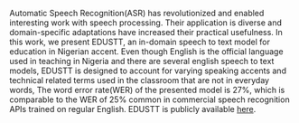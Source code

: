 Automatic Speech Recognition(ASR) has revolutionized and enabled interesting work with speech processing. Their application is diverse and domain-specific adaptations have increased their practical usefulness. In this work, we present EDUSTT, an in-domain speech to text model for education in Nigerian accent. Even though English is the official language used in teaching in Nigeria and there are several english speech to text models, EDUSTT is designed to account for varying speaking accents and technical related terms used in the classroom that are not in everyday words, The word error rate(WER) of the presented model is 27%, which is comparable to the WER of 25% common in commercial speech recognition APIs trained on regular English. EDUSTT is publicly available [here](https://drive.google.com/drive/folders/1-hDqiaUzeTvI-yay-pWElrf-fig5wBX-?usp=sharing).
